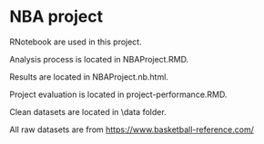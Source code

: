 # NBA project

RNotebook are used in this project.

Analysis process is located in NBAProject.RMD.

Results are located in NBAProject.nb.html.

Project evaluation is located in project-performance.RMD.

Clean datasets are located in \data folder.

All raw datasets are from https://www.basketball-reference.com/
